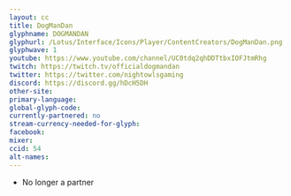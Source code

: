 ```yaml
---
layout: cc
title: DogManDan
glyphname: DOGMANDAN
glyphurl: /Lotus/Interface/Icons/Player/ContentCreators/DogManDan.png
glyphwave: 1
youtube: https://www.youtube.com/channel/UC0tdq2qhDDTtbxIOFJtmRhg
twitch: https://twitch.tv/officialdogmandan
twitter: https://twitter.com/nightowlsgaming
discord: https://discord.gg/hDcH5DH
other-site:
primary-language:
global-glyph-code:
currently-partnered: no
stream-currency-needed-for-glyph:
facebook:
mixer:
ccid: 54
alt-names:
---
```

* No longer a partner
